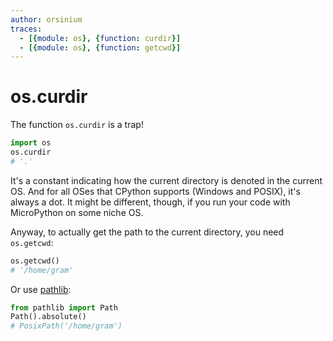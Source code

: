 ```yaml
---
author: orsinium
traces:
  - [{module: os}, {function: curdir}]
  - [{module: os}, {function: getcwd}]
---
```


# os.curdir

The function `os.curdir` is a trap!

```python
import os
os.curdir
# '.'
```

It's a constant indicating how the current directory is denoted in the current OS. And for all OSes that CPython supports (Windows and POSIX), it's always a dot. It might be different, though, if you run your code with MicroPython on some niche OS.

Anyway, to actually get the path to the current directory, you need `os.getcwd`:

```python
os.getcwd()
# '/home/gram'
```

Or use [pathlib](https://docs.python.org/3/library/pathlib.html):

```python
from pathlib import Path
Path().absolute()
# PosixPath('/home/gram')
```
